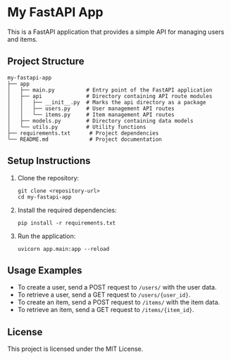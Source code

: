 # My FastAPI App

This is a FastAPI application that provides a simple API for managing users and items.

## Project Structure

```
my-fastapi-app
├── app
│   ├── main.py          # Entry point of the FastAPI application
│   ├── api              # Directory containing API route modules
│   │   ├── __init__.py  # Marks the api directory as a package
│   │   ├── users.py     # User management API routes
│   │   └── items.py     # Item management API routes
│   ├── models.py        # Directory containing data models
│   └── utils.py         # Utility functions
├── requirements.txt      # Project dependencies
└── README.md             # Project documentation
```

## Setup Instructions

1. Clone the repository:

   ```
   git clone <repository-url>
   cd my-fastapi-app
   ```

2. Install the required dependencies:

   ```
   pip install -r requirements.txt
   ```

3. Run the application:
   ```
   uvicorn app.main:app --reload
   ```

## Usage Examples

- To create a user, send a POST request to `/users/` with the user data.
- To retrieve a user, send a GET request to `/users/{user_id}`.
- To create an item, send a POST request to `/items/` with the item data.
- To retrieve an item, send a GET request to `/items/{item_id}`.

## License

This project is licensed under the MIT License.
